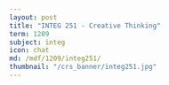 ```yaml
---
layout: post
title: "INTEG 251 - Creative Thinking"
term: 1209
subject: integ
icon: chat
md: /mdf/1209/integ251/
thumbnail: "/crs_banner/integ251.jpg"
---
```

